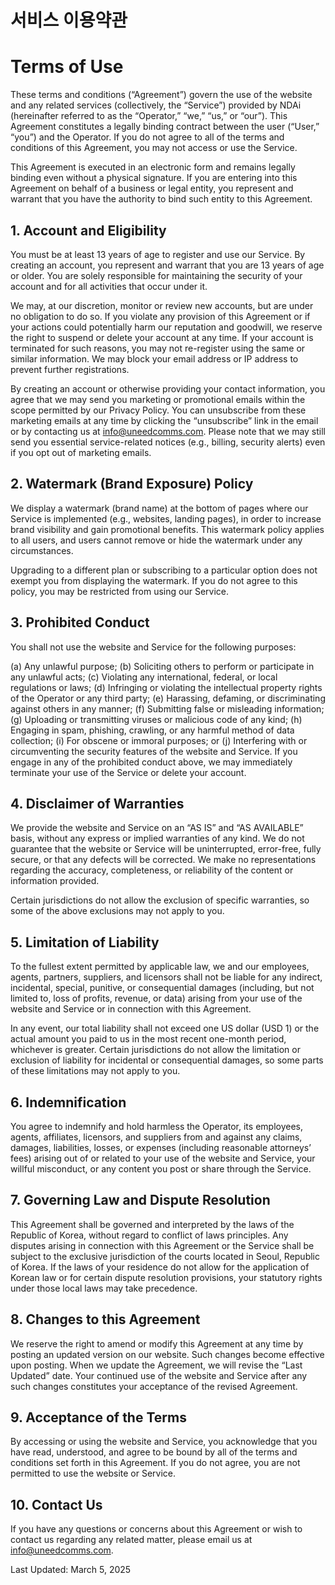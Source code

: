 # 서비스 이용약관

# Terms of Use
These terms and conditions (“Agreement”) govern the use of the website and any related services (collectively, the “Service”) provided by NDAi (hereinafter referred to as the “Operator,” “we,” “us,” or “our”). This Agreement constitutes a legally binding contract between the user (“User,” “you”) and the Operator. If you do not agree to all of the terms and conditions of this Agreement, you may not access or use the Service.

This Agreement is executed in an electronic form and remains legally binding even without a physical signature. If you are entering into this Agreement on behalf of a business or legal entity, you represent and warrant that you have the authority to bind such entity to this Agreement.



## 1. Account and Eligibility
You must be at least 13 years of age to register and use our Service. By creating an account, you represent and warrant that you are 13 years of age or older. You are solely responsible for maintaining the security of your account and for all activities that occur under it.

We may, at our discretion, monitor or review new accounts, but are under no obligation to do so. If you violate any provision of this Agreement or if your actions could potentially harm our reputation and goodwill, we reserve the right to suspend or delete your account at any time. If your account is terminated for such reasons, you may not re-register using the same or similar information. We may block your email address or IP address to prevent further registrations.

By creating an account or otherwise providing your contact information, you agree that we may send you marketing or promotional emails within the scope permitted by our Privacy Policy. You can unsubscribe from these marketing emails at any time by clicking the “unsubscribe” link in the email or by contacting us at info@uneedcomms.com. Please note that we may still send you essential service-related notices (e.g., billing, security alerts) even if you opt out of marketing emails.



## 2. Watermark (Brand Exposure) Policy
We display a watermark (brand name) at the bottom of pages where our Service is implemented (e.g., websites, landing pages), in order to increase brand visibility and gain promotional benefits. This watermark policy applies to all users, and users cannot remove or hide the watermark under any circumstances.

Upgrading to a different plan or subscribing to a particular option does not exempt you from displaying the watermark. If you do not agree to this policy, you may be restricted from using our Service.



## 3. Prohibited Conduct
You shall not use the website and Service for the following purposes:

(a) Any unlawful purpose;
(b) Soliciting others to perform or participate in any unlawful acts;
(c) Violating any international, federal, or local regulations or laws;
(d) Infringing or violating the intellectual property rights of the Operator or any third party;
(e) Harassing, defaming, or discriminating against others in any manner;
(f) Submitting false or misleading information;
(g) Uploading or transmitting viruses or malicious code of any kind;
(h) Engaging in spam, phishing, crawling, or any harmful method of data collection;
(i) For obscene or immoral purposes; or
(j) Interfering with or circumventing the security features of the website and Service.
If you engage in any of the prohibited conduct above, we may immediately terminate your use of the Service or delete your account.


## 4. Disclaimer of Warranties
We provide the website and Service on an “AS IS” and “AS AVAILABLE” basis, without any express or implied warranties of any kind. We do not guarantee that the website or Service will be uninterrupted, error-free, fully secure, or that any defects will be corrected. We make no representations regarding the accuracy, completeness, or reliability of the content or information provided.

Certain jurisdictions do not allow the exclusion of specific warranties, so some of the above exclusions may not apply to you.



## 5. Limitation of Liability
To the fullest extent permitted by applicable law, we and our employees, agents, partners, suppliers, and licensors shall not be liable for any indirect, incidental, special, punitive, or consequential damages (including, but not limited to, loss of profits, revenue, or data) arising from your use of the website and Service or in connection with this Agreement.

In any event, our total liability shall not exceed one US dollar (USD 1) or the actual amount you paid to us in the most recent one-month period, whichever is greater. Certain jurisdictions do not allow the limitation or exclusion of liability for incidental or consequential damages, so some parts of these limitations may not apply to you.



## 6. Indemnification
You agree to indemnify and hold harmless the Operator, its employees, agents, affiliates, licensors, and suppliers from and against any claims, damages, liabilities, losses, or expenses (including reasonable attorneys’ fees) arising out of or related to your use of the website and Service, your willful misconduct, or any content you post or share through the Service.



## 7. Governing Law and Dispute Resolution
This Agreement shall be governed and interpreted by the laws of the Republic of Korea, without regard to conflict of laws principles. Any disputes arising in connection with this Agreement or the Service shall be subject to the exclusive jurisdiction of the courts located in Seoul, Republic of Korea. If the laws of your residence do not allow for the application of Korean law or for certain dispute resolution provisions, your statutory rights under those local laws may take precedence.



## 8. Changes to this Agreement
We reserve the right to amend or modify this Agreement at any time by posting an updated version on our website. Such changes become effective upon posting. When we update the Agreement, we will revise the “Last Updated” date. Your continued use of the website and Service after any such changes constitutes your acceptance of the revised Agreement.



## 9. Acceptance of the Terms
By accessing or using the website and Service, you acknowledge that you have read, understood, and agree to be bound by all of the terms and conditions set forth in this Agreement. If you do not agree, you are not permitted to use the website or Service.



## 10. Contact Us
If you have any questions or concerns about this Agreement or wish to contact us regarding any related matter, please email us at info@uneedcomms.com.



Last Updated: March 5, 2025 
